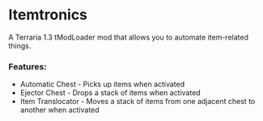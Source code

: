 # Itemtronics
A Terraria 1.3 tModLoader mod that allows you to automate item-related things.

### Features:
* Automatic Chest - Picks up items when activated
* Ejector Chest - Drops a stack of items when activated
* Item Translocator - Moves a stack of items from one adjacent chest to another when activated

